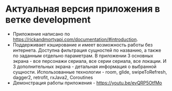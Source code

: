 # **Актуальная версия приложения в ветке development**
- Приложение написано по https://rickandmortyapi.com/documentation/#introduction. 
- Поддерживает кэширование и имеет возможность работы без интернета. Доступна фильтрация сущностей по названию, а также по заданным отдельно параметрам.
В приложении 3 основных экрана - все персонажи сериала, все серии сериала, все локации. И 3 дополнительных экрана - детальная информация о выбранной сущности.
Использованные технологии - room, glide, swipeToRefresh, dagger2, retrofit, rxJava2, Coroutines 
- Демонстрация работы приложения - https://youtu.be/evQRP5OtfMo
